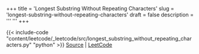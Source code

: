 +++
title = 'Longest Substring Without Repeating Characters'
slug = 'longest-substring-without-repeating-characters'
draft = false
description =  '''
'''
+++

{{< include-code "content/leetcode/_leetcode/src/longest_substring_without_repeating_characters.py" "python" >}}
[Source](https://github.com/grind-rip/leetcode/blob/master/src/longest_substring_without_repeating_characters.py) | [LeetCode](https://leetcode.com/problems/longest-substring-without-repeating-characters)
